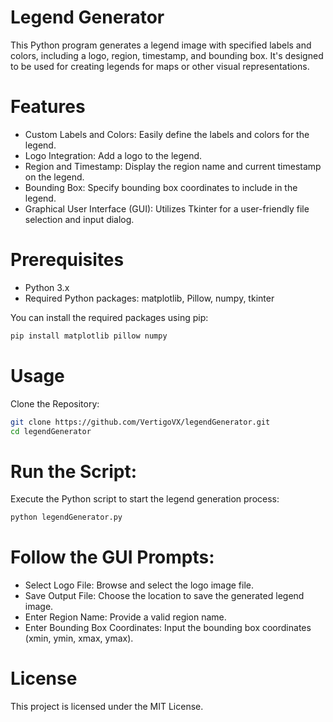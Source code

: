 # Legend Generator
This Python program generates a legend image with specified labels and colors, including a logo, region, timestamp, and bounding box. It's designed to be used for creating legends for maps or other visual representations.

# Features
- Custom Labels and Colors: Easily define the labels and colors for the legend.
- Logo Integration: Add a logo to the legend.
- Region and Timestamp: Display the region name and current timestamp on the legend.
- Bounding Box: Specify bounding box coordinates to include in the legend.
- Graphical User Interface (GUI): Utilizes Tkinter for a user-friendly file selection and input dialog.

# Prerequisites
- Python 3.x
- Required Python packages: matplotlib, Pillow, numpy, tkinter

You can install the required packages using pip:

```bash
pip install matplotlib pillow numpy
```

# Usage
Clone the Repository:

```bash
git clone https://github.com/VertigoVX/legendGenerator.git
cd legendGenerator
```
# Run the Script:
Execute the Python script to start the legend generation process:

```bash
python legendGenerator.py
```
# Follow the GUI Prompts:
- Select Logo File: Browse and select the logo image file.
- Save Output File: Choose the location to save the generated legend image.
- Enter Region Name: Provide a valid region name.
- Enter Bounding Box Coordinates: Input the bounding box coordinates (xmin, ymin, xmax, ymax).

# License
This project is licensed under the MIT License.

